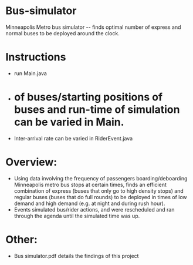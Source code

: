 # Bus-simulator

  Minneapolis Metro bus simulator -- finds optimal number of express and normal buses to be deployed around the clock.

# Instructions
  - run Main.java
  - # of buses/starting positions of buses and run-time of simulation can be varied in Main.
  - Inter-arrival rate can be varied in RiderEvent.java

# Overview:
  - Using data involving the frequency of passengers boarding/deboarding Minneapolis metro bus stops at
    certain times, finds an efficient combination of express (buses that only go to high density stops) and regular buses (buses that do full rounds)
    to be deployed in times of low demand and high demand (e.g. at night and during rush hour).
  - Events simulated bus/rider actions, and were rescheduled and ran through the agenda until the simulated time was up.
           
# Other:
  - Bus simulator.pdf details the findings of this project

